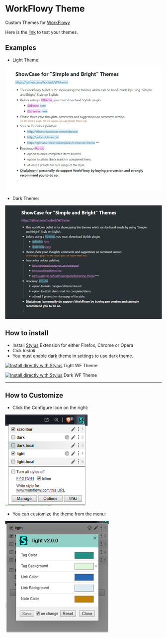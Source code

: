 # WorkFlowy Theme

Custom Themes for [WorkFlowy](https://workflowy.com/)

Here is the [link](https://workflowy.com/s/Uq7TM6uyhQ) to test your themes.

## Examples

* Light Theme:

![Screenshot 1](https://raw.githubusercontent.com/hodanli/WFtheme/main/screenshots/light.jpeg)

* Dark Theme:

![Screenshot 2](https://raw.githubusercontent.com/hodanli/WFtheme/main/screenshots/dark.jpeg)


## How to install

* Install [Stylus](https://add0n.com/stylus.html) Extension for either Firefox, Chrome or Opera
* Cick *Install*
* You must enable dark theme in settings to use dark theme.

[![Install directly with Stylus](https://img.shields.io/badge/Install%20directly%20with-Stylus-00adad.svg)](https://raw.githubusercontent.com/hodanli/WFtheme/main/light.user.css) Light WF Theme

[![Install directly with Stylus](https://img.shields.io/badge/Install%20directly%20with-Stylus-00adad.svg)](https://raw.githubusercontent.com/hodanli/WFtheme/main/dark.user.css) Dark WF Theme



---
## How to Customize

* Click the Configure Icon on the right:

![Screenshot 3](https://raw.githubusercontent.com/hodanli/WFtheme/main/screenshots/menu.png)

* You can customize the theme from the menu:

![Screenshot 4](https://raw.githubusercontent.com/hodanli/WFtheme/main/screenshots/settings.png)
